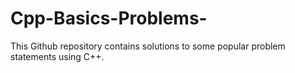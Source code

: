 # Cpp-Basics-Problems-
This Github repository contains solutions to some popular problem statements using C++.
